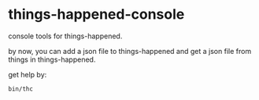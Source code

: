 things-happened-console
=======================

console tools for things-happened.

by now, you can add a json file to things-happened and get a json file from things in things-happened.

get help by:
```
bin/thc
```
